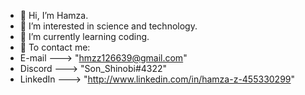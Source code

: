 - 👋 Hi, I’m Hamza.
- 👀 I’m interested in science and technology.
- 🌱 I’m currently learning coding.
- 📧 To contact me:
- E-mail   ---> "hmzz126639@gmail.com"
- Discord  ---> "Son_Shinobi#4322"
- LinkedIn ---> "http://www.linkedin.com/in/hamza-z-455330299"
<!---
Son-Shinobi/Son-Shinobi is a ✨ special ✨ repository because its `README.md` (this file) appears on your GitHub profile.
You can click the Preview link to take a look at your changes.
---!>
